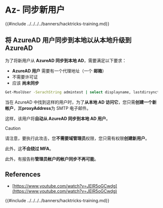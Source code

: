 # Az- 同步新用户

{{#include ../../../../banners/hacktricks-training.md}}

## 将 AzureAD 用户同步到本地以从本地升级到 AzureAD

为了将新用户从 **AzureAD 同步到本地 AD**，需要满足以下要求：

- **AzureAD 用户** 需要有一个代理地址（一个 **邮箱**）
- 不需要许可证
- 应该 **尚未同步**
```bash
Get-MsolUser -SerachString admintest | select displayname, lastdirsynctime, proxyaddresses, lastpasswordchangetimestamp | fl
```
当在 AzureAD 中找到这样的用户时，为了**从本地 AD 访问它**，您只需**创建一个新帐户**，其**proxyAddress**为 SMTP 电子邮件。

这样，该用户将**自动从 AzureAD 同步到本地 AD 用户**。

> [!CAUTION]
> 请注意，要执行此攻击，您**不需要域管理员**权限，您只需有权限**创建新用户**。
>
> 此外，这**不会绕过 MFA**。
>
> 此外，有报告称**管理员帐户的帐户同步不再可能**。

## References

- [https://www.youtube.com/watch?v=JEIR5oGCwdg](https://www.youtube.com/watch?v=JEIR5oGCwdg)

{{#include ../../../../banners/hacktricks-training.md}}

